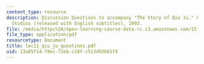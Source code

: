 ```yaml
---
content_type: resource
description: Discussion Questions to accompany "The Story of Qiu Ju," Columbia/Tristar
  Studios (released with English subtitles), 1993.
file: /media/https%3A/open-learning-course-data-rc.s3.amazonaws.com/15-667-negotiation-and-conflict-management-spring-2001/13a05f14f9ec72ebc18fc513d93b61f4_lec11_qiu_ju_questions.pdf
file_type: application/pdf
resourcetype: Document
title: lec11_qiu_ju_questions.pdf
uid: 13a05f14-f9ec-72eb-c18f-c513d93b61f4
---
```

